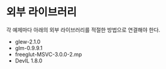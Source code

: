 # 외부 라이브러리 
각 예제마다 아래의 외부 라이브러리를 적절한 방법으로 연결해야 한다. 
- glew-2.1.0
- glm-0.9.9.1
- freeglut-MSVC-3.0.0-2.mp
- DevIL 1.8.0 
